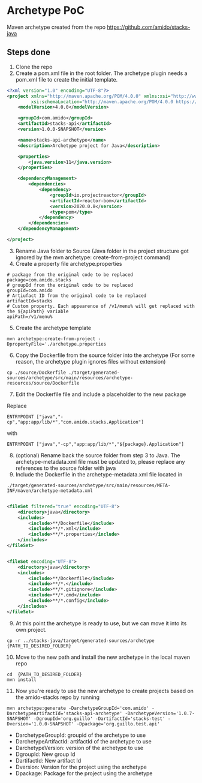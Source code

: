 # Archetype PoC

Maven archetype created from the repo https://github.com/amido/stacks-java

## Steps done

1. Clone the repo
2. Create a pom.xml file in the root folder. The archetype plugin needs a pom.xml file to create the initial template.

```xml
<?xml version="1.0" encoding="UTF-8"?>
<project xmlns="http://maven.apache.org/POM/4.0.0" xmlns:xsi="http://www.w3.org/2001/XMLSchema-instance"
         xsi:schemaLocation="http://maven.apache.org/POM/4.0.0 https://maven.apache.org/xsd/maven-4.0.0.xsd">
    <modelVersion>4.0.0</modelVersion>

    <groupId>com.amido</groupId>
    <artifactId>stacks-api</artifactId>
    <version>1.0.0-SNAPSHOT</version>

    <name>stacks-api-archetype</name>
    <description>Archetype project for Java</description>

    <properties>
        <java.version>11</java.version>
    </properties>

    <dependencyManagement>
        <dependencies>
            <dependency>
                <groupId>io.projectreactor</groupId>
                <artifactId>reactor-bom</artifactId>
                <version>2020.0.8</version>
                <type>pom</type>
            </dependency>
        </dependencies>
    </dependencyManagement>

</project>
```

3. Rename Java folder to Source (Java folder in the project structure got ignored by the mvn archetype:
   create-from-project command)
4. Create a property file archetype.properties

```properties
# package from the original code to be replaced
package=com.amido.stacks 
# groupId from the original code to be replaced
groupId=com.amido
# Artiufact ID from the original code to be replaced
artifactId=stacks
# Custom property. Each appearence of /v1/menu% will get replaced with the ${apiPath} variable
apiPath=/v1/menu%
```

5. Create the archetype template

```shell
mvn archetype:create-from-project -DpropertyFile='./archetype.properties
```

6. Copy the Dockerfile from the source folder into the archetype (For some reason, the archetype plugin ignores files
   without extension)

```shell
cp ./source/Dockerfile ./target/generated-sources/archetype/src/main/resources/archetype-resources/source/Dockerfile
```

7. Edit the Dockerfile file and include a placeholder to the new package

Replace

```docker
ENTRYPOINT ["java","-cp","app:app/lib/*","com.amido.stacks.Application"]
```

with

```docker
ENTRYPOINT ["java","-cp","app:app/lib/*","${package}.Application"]
```

8. (optional) Rename back the source folder from step 3 to Java. The archetype-metadata.xml file must be updated to,
   please replace any references to the source folder with java
9. Include the Dockerfile in the archetype-metadata.xml file located in

```shell 
./target/generated-sources/archetype/src/main/resources/META-INF/maven/archetype-metadata.xml
```

```xml

<fileSet filtered="true" encoding="UTF-8">
    <directory>java</directory>
    <includes>
        <include>**/Dockerfile</include>
        <include>**/*.xml</include>
        <include>**/*.properties</include>
    </includes>
</fileSet>
```

```xml

<fileSet encoding="UTF-8">
    <directory>java</directory>
    <includes>
        <include>**/Dockerfile</include>
        <include>**/*.</include>
        <include>**/*.gitignore</include>
        <include>**/*.cmd</include>
        <include>**/*.config</include>
    </includes>
</fileSet>
```   

9. At this point the archetype is ready to use, but we can move it into its own project.

```shell
cp -r ../stacks-java/target/generated-sources/archetype {PATH_TO_DESIRED_FOLDER}
```

10. Move to the new path and install the new archetype in the local maven repo

```shell
cd  {PATH_TO_DESIRED_FOLDER}
mvn install
```

11. Now you're ready to use the new archetype to create projects based on the amido-stacks repo by running

```shell
mvn archetype:generate -DarchetypeGroupId='com.amido' -DarchetypeArtifactId='stacks-api-archetype' -DarchetypeVersion='1.0.7-SNAPSHOT' -DgroupId='org.guillo' -DartifactId='stacks-test' -Dversion='1.0.0-SNAPSHOT' -Dpackage='org.guillo.test.api'
```

- DarchetypeGroupId: groupid of the archetype to use
- DarchetypeArtifactId: artifactId of the archetype to use
- DarchetypeVersion: version of the archetype to use
- DgroupId: New group Id
- DartifactId: New artifact Id
- Dversion: Version for the project using the archetype
- Dpackage: Package for the project using the archetype
